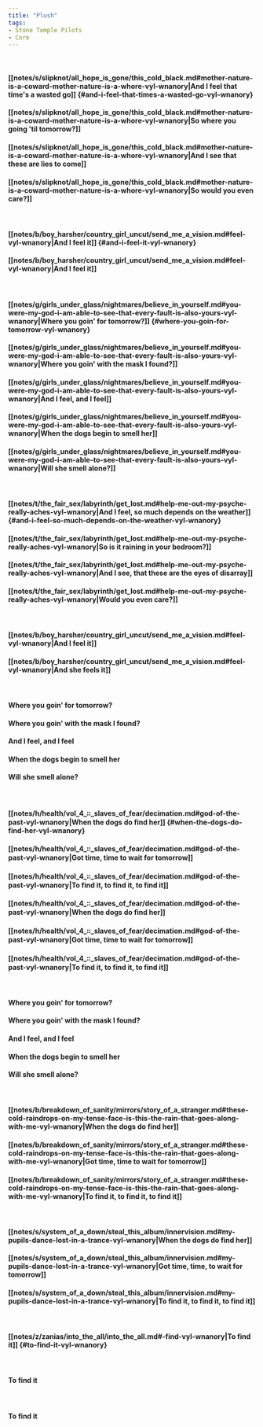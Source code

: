 ```yaml
---
title: "Plush"
tags:
- Stone Temple Pilots
- Core
---
```

&nbsp;
#### [[notes/s/slipknot/all_hope_is_gone/this_cold_black.md#mother-nature-is-a-coward-mother-nature-is-a-whore-vyl-wnanory|And I feel that time's a wasted go]] {#and-i-feel-that-times-a-wasted-go-vyl-wnanory}
#### [[notes/s/slipknot/all_hope_is_gone/this_cold_black.md#mother-nature-is-a-coward-mother-nature-is-a-whore-vyl-wnanory|So where you going 'til tomorrow?]]
#### [[notes/s/slipknot/all_hope_is_gone/this_cold_black.md#mother-nature-is-a-coward-mother-nature-is-a-whore-vyl-wnanory|And I see that these are lies to come]]
#### [[notes/s/slipknot/all_hope_is_gone/this_cold_black.md#mother-nature-is-a-coward-mother-nature-is-a-whore-vyl-wnanory|So would you even care?]]
&nbsp;
#### [[notes/b/boy_harsher/country_girl_uncut/send_me_a_vision.md#feel-vyl-wnanory|And I feel it]] {#and-i-feel-it-vyl-wnanory}
#### [[notes/b/boy_harsher/country_girl_uncut/send_me_a_vision.md#feel-vyl-wnanory|And I feel it]]
&nbsp;
#### [[notes/g/girls_under_glass/nightmares/believe_in_yourself.md#you-were-my-god-i-am-able-to-see-that-every-fault-is-also-yours-vyl-wnanory|Where you goin' for tomorrow?]] {#where-you-goin-for-tomorrow-vyl-wnanory}
#### [[notes/g/girls_under_glass/nightmares/believe_in_yourself.md#you-were-my-god-i-am-able-to-see-that-every-fault-is-also-yours-vyl-wnanory|Where you goin' with the mask I found?]]
#### [[notes/g/girls_under_glass/nightmares/believe_in_yourself.md#you-were-my-god-i-am-able-to-see-that-every-fault-is-also-yours-vyl-wnanory|And I feel, and I feel]]
#### [[notes/g/girls_under_glass/nightmares/believe_in_yourself.md#you-were-my-god-i-am-able-to-see-that-every-fault-is-also-yours-vyl-wnanory|When the dogs begin to smell her]]
#### [[notes/g/girls_under_glass/nightmares/believe_in_yourself.md#you-were-my-god-i-am-able-to-see-that-every-fault-is-also-yours-vyl-wnanory|Will she smell alone?]]
&nbsp;
#### [[notes/t/the_fair_sex/labyrinth/get_lost.md#help-me-out-my-psyche-really-aches-vyl-wnanory|And I feel, so much depends on the weather]] {#and-i-feel-so-much-depends-on-the-weather-vyl-wnanory}
#### [[notes/t/the_fair_sex/labyrinth/get_lost.md#help-me-out-my-psyche-really-aches-vyl-wnanory|So is it raining in your bedroom?]]
#### [[notes/t/the_fair_sex/labyrinth/get_lost.md#help-me-out-my-psyche-really-aches-vyl-wnanory|And I see, that these are the eyes of disarray]]
#### [[notes/t/the_fair_sex/labyrinth/get_lost.md#help-me-out-my-psyche-really-aches-vyl-wnanory|Would you even care?]]
&nbsp;
#### [[notes/b/boy_harsher/country_girl_uncut/send_me_a_vision.md#feel-vyl-wnanory|And I feel it]]
#### [[notes/b/boy_harsher/country_girl_uncut/send_me_a_vision.md#feel-vyl-wnanory|And she feels it]]
&nbsp;
#### Where you goin' for tomorrow?
#### Where you goin' with the mask I found?
#### And I feel, and I feel
#### When the dogs begin to smell her
#### Will she smell alone?
&nbsp;
#### [[notes/h/health/vol_4_꞉꞉_slaves_of_fear/decimation.md#god-of-the-past-vyl-wnanory|When the dogs do find her]] {#when-the-dogs-do-find-her-vyl-wnanory}
#### [[notes/h/health/vol_4_꞉꞉_slaves_of_fear/decimation.md#god-of-the-past-vyl-wnanory|Got time, time to wait for tomorrow]]
#### [[notes/h/health/vol_4_꞉꞉_slaves_of_fear/decimation.md#god-of-the-past-vyl-wnanory|To find it, to find it, to find it]]
#### [[notes/h/health/vol_4_꞉꞉_slaves_of_fear/decimation.md#god-of-the-past-vyl-wnanory|When the dogs do find her]]
#### [[notes/h/health/vol_4_꞉꞉_slaves_of_fear/decimation.md#god-of-the-past-vyl-wnanory|Got time, time to wait for tomorrow]]
#### [[notes/h/health/vol_4_꞉꞉_slaves_of_fear/decimation.md#god-of-the-past-vyl-wnanory|To find it, to find it, to find it]]
&nbsp;
#### Where you goin' for tomorrow?
#### Where you goin' with the mask I found?
#### And I feel, and I feel
#### When the dogs begin to smell her
#### Will she smell alone?
&nbsp;
#### [[notes/b/breakdown_of_sanity/mirrors/story_of_a_stranger.md#these-cold-raindrops-on-my-tense-face-is-this-the-rain-that-goes-along-with-me-vyl-wnanory|When the dogs do find her]]
#### [[notes/b/breakdown_of_sanity/mirrors/story_of_a_stranger.md#these-cold-raindrops-on-my-tense-face-is-this-the-rain-that-goes-along-with-me-vyl-wnanory|Got time, time to wait for tomorrow]]
#### [[notes/b/breakdown_of_sanity/mirrors/story_of_a_stranger.md#these-cold-raindrops-on-my-tense-face-is-this-the-rain-that-goes-along-with-me-vyl-wnanory|To find it, to find it, to find it]]
&nbsp;
#### [[notes/s/system_of_a_down/steal_this_album/innervision.md#my-pupils-dance-lost-in-a-trance-vyl-wnanory|When the dogs do find her]]
#### [[notes/s/system_of_a_down/steal_this_album/innervision.md#my-pupils-dance-lost-in-a-trance-vyl-wnanory|Got time, time, to wait for tomorrow]]
#### [[notes/s/system_of_a_down/steal_this_album/innervision.md#my-pupils-dance-lost-in-a-trance-vyl-wnanory|To find it, to find it, to find it]]
&nbsp;
#### [[notes/z/zanias/into_the_all/into_the_all.md#-find-vyl-wnanory|To find it]] {#to-find-it-vyl-wnanory}
&nbsp;
#### To find it
&nbsp;
#### To find it
